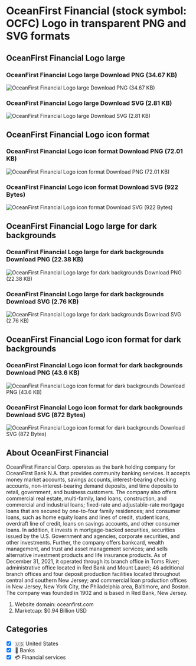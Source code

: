 # OceanFirst Financial (stock symbol: OCFC) Logo in transparent PNG and SVG formats

## OceanFirst Financial Logo large

### OceanFirst Financial Logo large Download PNG (34.67 KB)

![OceanFirst Financial Logo large Download PNG (34.67 KB)](/img/orig/OCFC_BIG-61db64be.png)

### OceanFirst Financial Logo large Download SVG (2.81 KB)

![OceanFirst Financial Logo large Download SVG (2.81 KB)](/img/orig/OCFC_BIG-29e0d6e7.svg)

## OceanFirst Financial Logo icon format

### OceanFirst Financial Logo icon format Download PNG (72.01 KB)

![OceanFirst Financial Logo icon format Download PNG (72.01 KB)](/img/orig/OCFC-8d5d82c4.png)

### OceanFirst Financial Logo icon format Download SVG (922 Bytes)

![OceanFirst Financial Logo icon format Download SVG (922 Bytes)](/img/orig/OCFC-2066f9aa.svg)

## OceanFirst Financial Logo large for dark backgrounds

### OceanFirst Financial Logo large for dark backgrounds Download PNG (22.38 KB)

![OceanFirst Financial Logo large for dark backgrounds Download PNG (22.38 KB)](/img/orig/OCFC_BIG.D-81c1a309.png)

### OceanFirst Financial Logo large for dark backgrounds Download SVG (2.76 KB)

![OceanFirst Financial Logo large for dark backgrounds Download SVG (2.76 KB)](/img/orig/OCFC_BIG.D-6e6cbbc7.svg)

## OceanFirst Financial Logo icon format for dark backgrounds

### OceanFirst Financial Logo icon format for dark backgrounds Download PNG (43.6 KB)

![OceanFirst Financial Logo icon format for dark backgrounds Download PNG (43.6 KB)](/img/orig/OCFC.D-0be11a27.png)

### OceanFirst Financial Logo icon format for dark backgrounds Download SVG (872 Bytes)

![OceanFirst Financial Logo icon format for dark backgrounds Download SVG (872 Bytes)](/img/orig/OCFC.D-605ad63e.svg)

## About OceanFirst Financial

OceanFirst Financial Corp. operates as the bank holding company for OceanFirst Bank N.A. that provides community banking services. It accepts money market accounts, savings accounts, interest-bearing checking accounts, non-interest-bearing demand deposits, and time deposits to retail, government, and business customers. The company also offers commercial real estate, multi-family, land loans, construction, and commercial and industrial loans; fixed-rate and adjustable-rate mortgage loans that are secured by one-to-four family residences; and consumer loans, such as home equity loans and lines of credit, student loans, overdraft line of credit, loans on savings accounts, and other consumer loans. In addition, it invests in mortgage-backed securities, securities issued by the U.S. Government and agencies, corporate securities, and other investments. Further, the company offers bankcard, wealth management, and trust and asset management services; and sells alternative investment products and life insurance products. As of December 31, 2021, it operated through its branch office in Toms River; administrative office located in Red Bank and Mount Laurel; 46 additional branch offices and four deposit production facilities located throughout central and southern New Jersey; and commercial loan production offices in New Jersey, New York City, the Philadelphia area, Baltimore, and Boston. The company was founded in 1902 and is based in Red Bank, New Jersey.

1. Website domain: oceanfirst.com
2. Marketcap: $0.94 Billion USD


## Categories
- [x] 🇺🇸 United States
- [x] 🏦 Banks
- [x] 💳 Financial services
